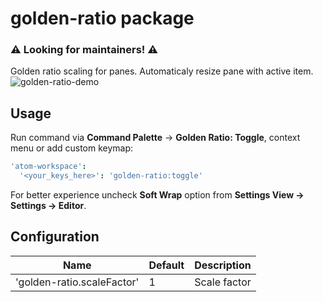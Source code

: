 # golden-ratio package

### :warning: Looking for maintainers! :warning:

Golden ratio scaling for panes. Automaticaly resize pane with active item.
![golden-ratio-demo](http://i.imgur.com/FuzyCXa.gif)

## Usage

Run command via __Command Palette__ -> __Golden Ratio: Toggle__, context menu or
add custom keymap:
```cson
'atom-workspace':
  '<your_keys_here>': 'golden-ratio:toggle'
```

For better experience uncheck __Soft Wrap__ option from __Settings View -> Settings -> Editor__.

## Configuration

Name                       | Default | Description
---------------------------|---------|------------
'golden-ratio.scaleFactor' | 1       | Scale factor
